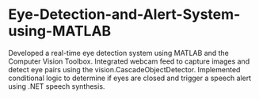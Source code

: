 # Eye-Detection-and-Alert-System-using-MATLAB
Developed a real-time eye detection system using MATLAB and the Computer Vision Toolbox. Integrated webcam feed to capture images and detect eye pairs using the vision.CascadeObjectDetector. Implemented conditional logic to determine if eyes are closed and trigger a speech alert using .NET speech synthesis. 
